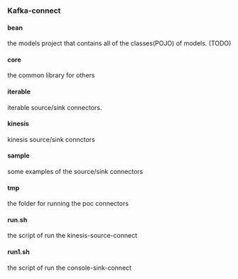 ### Kafka-connect

#### bean 
the models project that contains all of the classes(POJO) of models. (TODO)

#### core
the common library for others

#### iterable
iterable source/sink connectors. 

#### kinesis
kinesis source/sink connctors

#### sample
some examples of the source/sink connectors


#### tmp 
the folder for running the poc connectors

#### run.sh
the script of run the kinesis-source-connect

#### run1.sh
the script of run the console-sink-connect
